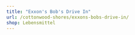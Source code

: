 ```yaml
---
title: "Exxon's Bob's Drive In"
url: /cottonwood-shores/exxons-bobs-drive-in/
shop: Lebensmittel
---
```

